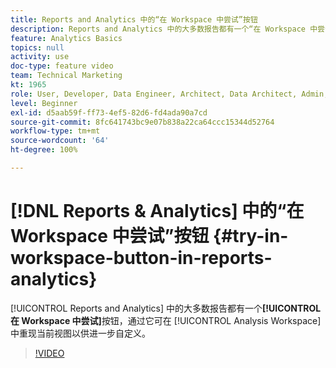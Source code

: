 ```yaml
---
title: Reports and Analytics 中的“在 Workspace 中尝试”按钮
description: Reports and Analytics 中的大多数报告都有一个“在 Workspace 中尝试”按钮，通过它可在 Analysis Workspace 中重现当前视图以供进一步自定义。
feature: Analytics Basics
topics: null
activity: use
doc-type: feature video
team: Technical Marketing
kt: 1965
role: User, Developer, Data Engineer, Architect, Data Architect, Admin, Leader
level: Beginner
exl-id: d5aab59f-ff73-4ef5-82d6-fd4ada90a7cd
source-git-commit: 8fc641743bc9e07b838a22ca64ccc15344d52764
workflow-type: tm+mt
source-wordcount: '64'
ht-degree: 100%

---
```


# [!DNL Reports & Analytics] 中的“在 Workspace 中尝试”按钮 {#try-in-workspace-button-in-reports-analytics}

[!UICONTROL Reports and Analytics] 中的大多数报告都有一个&#x200B;**[!UICONTROL 在 Workspace 中尝试]**&#x200B;按钮，通过它可在 [!UICONTROL Analysis Workspace] 中重现当前视图以供进一步自定义。

>[!VIDEO](https://video.tv.adobe.com/v/23959/?quality=12&learn=on)
